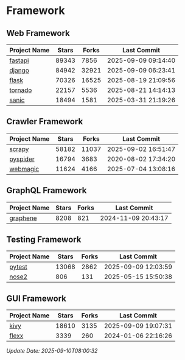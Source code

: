 # Framework

## Web Framework
| Project Name | Stars | Forks | Last Commit |
| ------------ | ----- | ----- | ----------- |
| [fastapi](https://github.com/fastapi/fastapi) | 89343 | 7856 | 2025-09-09 09:14:40 |
| [django](https://github.com/django/django) | 84942 | 32921 | 2025-09-09 06:23:41 |
| [flask](https://github.com/pallets/flask) | 70326 | 16525 | 2025-08-19 21:09:56 |
| [tornado](https://github.com/tornadoweb/tornado) | 22157 | 5536 | 2025-08-21 14:14:13 |
| [sanic](https://github.com/sanic-org/sanic) | 18494 | 1581 | 2025-03-31 21:19:26 |

## Crawler Framework
| Project Name | Stars | Forks | Last Commit |
| ------------ | ----- | ----- | ----------- |
| [scrapy](https://github.com/scrapy/scrapy) | 58182 | 11037 | 2025-09-02 16:51:47 |
| [pyspider](https://github.com/binux/pyspider) | 16794 | 3683 | 2020-08-02 17:34:20 |
| [webmagic](https://github.com/code4craft/webmagic) | 11624 | 4166 | 2025-07-04 13:08:16 |

## GraphQL Framework
| Project Name | Stars | Forks | Last Commit |
| ------------ | ----- | ----- | ----------- |
| [graphene](https://github.com/graphql-python/graphene) | 8208 | 821 | 2024-11-09 20:43:17 |

## Testing Framework
| Project Name | Stars | Forks | Last Commit |
| ------------ | ----- | ----- | ----------- |
| [pytest](https://github.com/pytest-dev/pytest) | 13068 | 2862 | 2025-09-09 12:03:59 |
| [nose2](https://github.com/nose-devs/nose2) | 806 | 131 | 2025-05-15 15:50:38 |

## GUI Framework
| Project Name | Stars | Forks | Last Commit |
| ------------ | ----- | ----- | ----------- |
| [kivy](https://github.com/kivy/kivy) | 18610 | 3135 | 2025-09-09 19:07:31 |
| [flexx](https://github.com/flexxui/flexx) | 3339 | 260 | 2024-01-06 22:16:26 |

*Update Date: 2025-09-10T08:00:32*